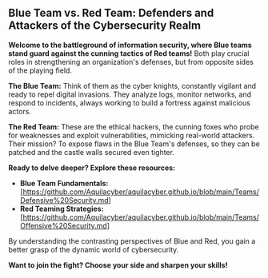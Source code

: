 ## Blue Team vs. Red Team: Defenders and Attackers of the Cybersecurity Realm

**Welcome to the battleground of information security, where Blue teams stand guard against the cunning tactics of Red teams!** Both play crucial roles in strengthening an organization's defenses, but from opposite sides of the playing field.

**The Blue Team:** Think of them as the cyber knights, constantly vigilant and ready to repel digital invasions. They analyze logs, monitor networks, and respond to incidents, always working to build a fortress against malicious actors.

**The Red Team:** These are the ethical hackers, the cunning foxes who probe for weaknesses and exploit vulnerabilities, mimicking real-world attackers. Their mission? To expose flaws in the Blue Team's defenses, so they can be patched and the castle walls secured even tighter.

**Ready to delve deeper? Explore these resources:**

* **Blue Team Fundamentals:** [https://github.com/Aquilacyber/aquilacyber.github.io/blob/main/Teams/Defensive%20Security.md]
* **Red Teaming Strategies:** [https://github.com/Aquilacyber/aquilacyber.github.io/blob/main/Teams/Offensive%20Security.md]

By understanding the contrasting perspectives of Blue and Red, you gain a better grasp of the dynamic world of cybersecurity.

**Want to join the fight? Choose your side and sharpen your skills!**
